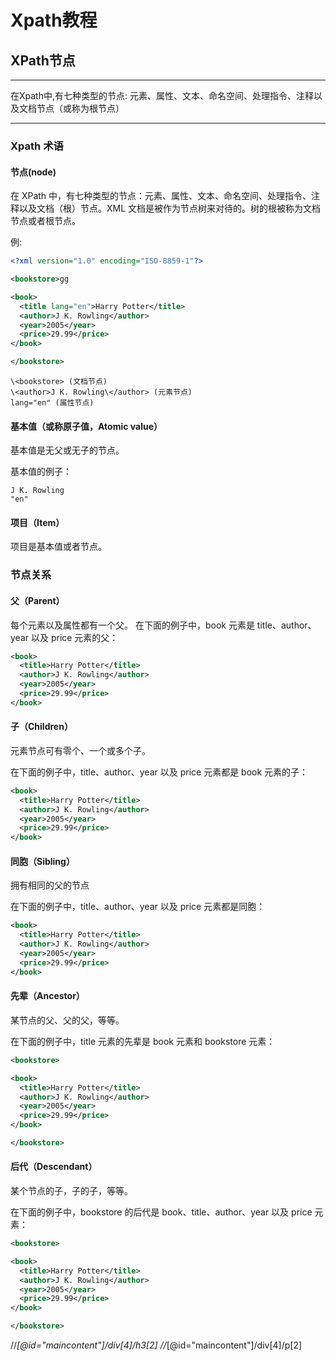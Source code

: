 # Xpath教程

## XPath节点

___
在Xpath中,有七种类型的节点: 元素、属性、文本、命名空间、处理指令、注释以及文档节点（或称为根节点）
___

### Xpath 术语
#### 节点(node)
  在 XPath 中，有七种类型的节点：元素、属性、文本、命名空间、处理指令、注释以及文档（根）节点。XML 文档是被作为节点树来对待的。树的根被称为文档节点或者根节点。

例:
```xml
<?xml version="1.0" encoding="ISO-8859-1"?>

<bookstore>gg

<book>
  <title lang="en">Harry Potter</title>
  <author>J K. Rowling</author> 
  <year>2005</year>
  <price>29.99</price>
</book>

</bookstore>
```
```
\<bookstore> (文档节点)
\<author>J K. Rowling\</author> (元素节点)
lang="en" (属性节点)
```

#### 基本值（或称原子值，Atomic value）
基本值是无父或无子的节点。

基本值的例子：
```
J K. Rowling
"en"
```

#### 项目（Item）
项目是基本值或者节点。

### 节点关系
#### 父（Parent）
每个元素以及属性都有一个父。
在下面的例子中，book 元素是 title、author、year 以及 price 元素的父：
```xml
<book>
  <title>Harry Potter</title>
  <author>J K. Rowling</author>
  <year>2005</year>
  <price>29.99</price>
</book>
```
#### 子（Children）
元素节点可有零个、一个或多个子。

在下面的例子中，title、author、year 以及 price 元素都是 book 元素的子：
```xml
<book>
  <title>Harry Potter</title>
  <author>J K. Rowling</author>
  <year>2005</year>
  <price>29.99</price>
</book>
```
#### 同胞（Sibling）
拥有相同的父的节点

在下面的例子中，title、author、year 以及 price 元素都是同胞：
```xml
<book>
  <title>Harry Potter</title>
  <author>J K. Rowling</author>
  <year>2005</year>
  <price>29.99</price>
</book>
```
#### 先辈（Ancestor）
某节点的父、父的父，等等。

在下面的例子中，title 元素的先辈是 book 元素和 bookstore 元素：
```xml
<bookstore>

<book>
  <title>Harry Potter</title>
  <author>J K. Rowling</author>
  <year>2005</year>
  <price>29.99</price>
</book>

</bookstore>
```

#### 后代（Descendant）
某个节点的子，子的子，等等。

在下面的例子中，bookstore 的后代是 book、title、author、year 以及 price 元素：
```xml
<bookstore>

<book>
  <title>Harry Potter</title>
  <author>J K. Rowling</author>
  <year>2005</year>
  <price>29.99</price>
</book>

</bookstore>
```
//*[@id="maincontent"]/div[4]/h3[2]
//*[@id="maincontent"]/div[4]/p[2]